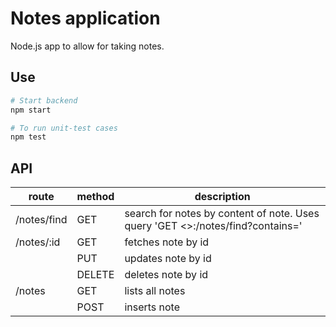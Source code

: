 # Notes application

Node.js app to allow for taking notes.

## Use

```bash
# Start backend 
npm start 

# To run unit-test cases 
npm test

```

## API

| route       | method | description                                                                                       |
|-------------|--------|---------------------------------------------------------------------------------------------------|
| /notes/find | GET    | search for notes by content of note. Uses query 'GET <>:<port>/notes/find?contains=<some string>' |
| /notes/:id  | GET    | fetches note by id                                                                                |
|             | PUT    | updates note by id                                                                                |
|             | DELETE | deletes note by id                                                                                |
| /notes      | GET    | lists all notes                                                                                   |
|             | POST   | inserts note                                                                                      |
